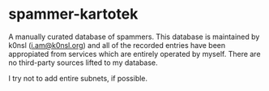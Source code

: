 # spammer-kartotek
A manually curated database of spammers. This database is maintained by k0nsl (i.am@k0nsl.org) and all of the recorded entries have been appropiated from services which are entirely operated by myself. There are no third-party sources lifted to my database.

I try not to add entire subnets, if possible.
